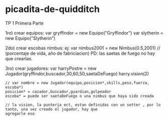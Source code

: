 # picadita-de-quidditch
TP 1 Primera Parte

1ro) crear equipos:
     var gryffindor = new Equipo("Gryffindor")
     var slytherin = new Equipo("Slytherin")
     
2do) crear escobas nimbus:
  ej: var nimbus2001 = new Nimbus(0.5,2001) // (porcentaje de vida, año de fabriciacion)
  PD: las saetas de fuego no hay que crearlas.
  
3ro) crear jugadores:
    var harryPostre = new Jugador(gryffindor,buscador,30,60,50,saetaDeFuego)
    harry.vision(2)
    
    // var nombre = new Jugador(equipo,posicion*,skills,peso,fuerza, escoba*)
    posicion* = cazador,buscador,guardian,golpeador
    escoba* = puede ser saetaDeFuego o una nimbus que haya sido creada
    
    // la vision, la punteria ect, estan definidas con un setter , por lo tanto, una vez creado el jugador, hay que 
    agregarle eso
    
    
  
